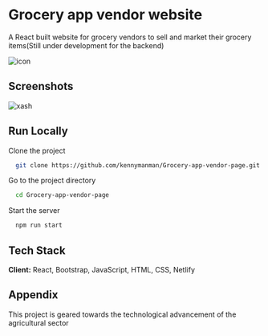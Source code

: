 # Grocery app vendor website

A React built website for grocery vendors to sell and market their grocery items(Still under development for the backend)


![icon](https://user-images.githubusercontent.com/61712644/121791505-57d32680-cb75-11eb-8154-4b3591612afe.png)


    
## Screenshots


![xash](https://user-images.githubusercontent.com/61712644/121791516-79341280-cb75-11eb-9b61-e4554ee87976.PNG)
  
## Run Locally

Clone the project

```bash
  git clone https://github.com/kennymanman/Grocery-app-vendor-page.git
```

Go to the project directory

```bash
  cd Grocery-app-vendor-page
```



Start the server

```bash
  npm run start
```

  
## Tech Stack

**Client:** React, Bootstrap, JavaScript, HTML, CSS, Netlify



  
## Appendix

This project is geared towards the technological advancement of the agricultural sector
  
